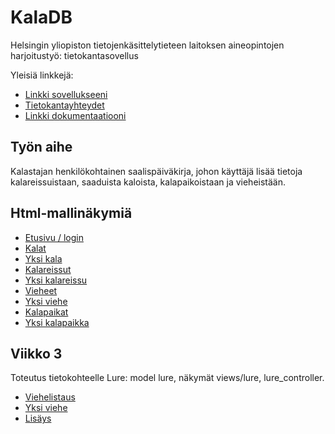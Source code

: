 # KalaDB

Helsingin yliopiston tietojenkäsittelytieteen laitoksen aineopintojen harjoitustyö: tietokantasovellus

Yleisiä linkkejä:

* [Linkki sovellukseeni](https://itkoskin.users.cs.helsinki.fi/tsoha)
* [Tietokantayhteydet](https://itkoskin.users.cs.helsinki.fi/tsoha/tietokantayhteys)
* [Linkki dokumentaatiooni](doc/dokumentaatio.pdf)


## Työn aihe

Kalastajan henkilökohtainen saalispäiväkirja, johon käyttäjä lisää tietoja kalareissuistaan, saaduista kaloista, kalapaikoistaan ja vieheistään. 


## Html-mallinäkymiä

* [Etusivu / login](http://itkoskin.users.cs.helsinki.fi/tsoha/login)
* [Kalat](http://itkoskin.users.cs.helsinki.fi/tsoha/kala)
* [Yksi kala](http://itkoskin.users.cs.helsinki.fi/tsoha/kala/1)
* [Kalareissut](http://itkoskin.users.cs.helsinki.fi/tsoha/kalareissu)
* [Yksi kalareissu](http://itkoskin.users.cs.helsinki.fi/tsoha/kalareissu/1)
* [Vieheet](http://itkoskin.users.cs.helsinki.fi/tsoha/viehe)
* [Yksi viehe](http://itkoskin.users.cs.helsinki.fi/tsoha/viehe/1)
* [Kalapaikat](http://itkoskin.users.cs.helsinki.fi/tsoha/kalapaikka)
* [Yksi kalapaikka](http://itkoskin.users.cs.helsinki.fi/tsoha/kalapaikka/1)

## Viikko 3
Toteutus tietokohteelle Lure: model lure, näkymät views/lure, lure_controller.
* [Viehelistaus](http://itkoskin.users.cs.helsinki.fi/tsoha/lure)
* [Yksi viehe](http://itkoskin.users.cs.helsinki.fi/tsoha/lure/1)
* [Lisäys](http://itkoskin.users.cs.helsinki.fi/tsoha/lure/new)

